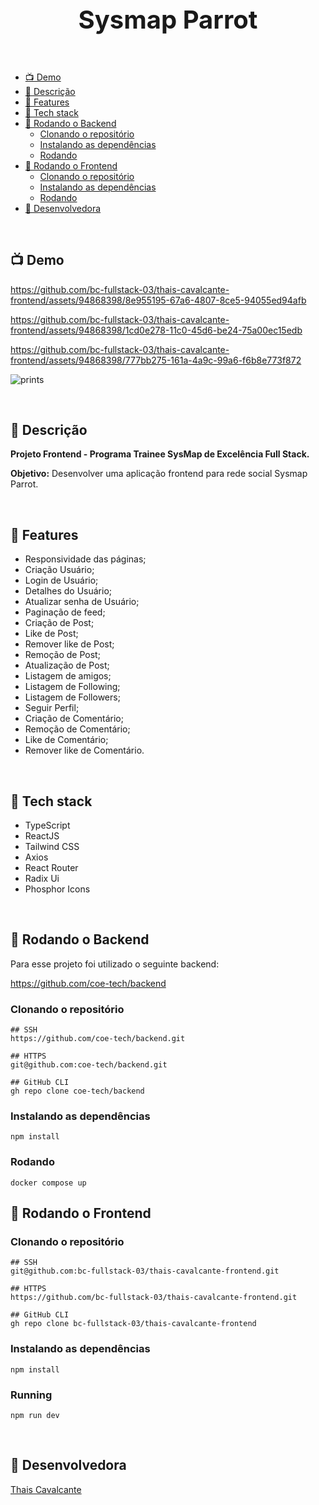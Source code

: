 <p align="center">
 <h1 align="center" style="font-size:40px">Sysmap Parrot</h2>
</p>


<br />

- [📺 Demo](#-demo)
- [🧾 Descrição](#-descrição)
- [📖 Features](#-features)
- [🔧 Tech stack](#-tech-stack)
- [🚀 Rodando o Backend](#-rodando-o-backend)
  - [Clonando o repositório](#clonando-repositorio)
  - [Instalando as dependências](#instalando-as-dependencias)
  - [Rodando](#rodando)
- [🚀 Rodando o Frontend](#-rodando-o-frontend)
  - [Clonando o repositório](#clonando-repositorio)
  - [Instalando as dependências](#instalando-as-dependencias)
  - [Rodando](#rodando)
- [👤 Desenvolvedora](#-desenvolvedora)

<br />

<a name="demo"></a>
## 📺 Demo



https://github.com/bc-fullstack-03/thais-cavalcante-frontend/assets/94868398/8e955195-67a6-4807-8ce5-94055ed94afb


https://github.com/bc-fullstack-03/thais-cavalcante-frontend/assets/94868398/1cd0e278-11c0-45d6-be24-75a00ec15edb



https://github.com/bc-fullstack-03/thais-cavalcante-frontend/assets/94868398/777bb275-161a-4a9c-99a6-f6b8e773f872




![prints](https://github.com/bc-fullstack-03/thais-cavalcante-frontend/assets/94868398/ba2c2feb-eef7-44b1-8719-172a76c8e39b)


<br />

<a name="descrição"></a>
## 🧾 Descrição

**Projeto Frontend - Programa Trainee SysMap de Excelência Full Stack.**

**Objetivo:** Desenvolver uma aplicação frontend para rede social Sysmap Parrot.

<br />

<a name="features"></a>
## 📖 Features

- Responsividade das páginas;
- Criação Usuário;
- Login de Usuário;
- Detalhes do Usuário;
- Atualizar senha de Usuário;
- Paginação de feed;
- Criação de Post;
- Like de Post;
- Remover like de Post;
- Remoção de Post;
- Atualização de Post;
- Listagem de amigos;
- Listagem de Following;
- Listagem de Followers;
- Seguir Perfil;
- Criação de Comentário;
- Remoção de Comentário;
- Like de Comentário;
- Remover like de Comentário.


<br />

<a name="tech-stack"></a>
## 🔧 Tech stack

- TypeScript
- ReactJS
- Tailwind CSS
- Axios
- React Router
- Radix Ui
- Phosphor Icons

<br />

<a name="rodando-o-backend"></a>
## 🚀 Rodando o Backend

Para esse projeto foi utilizado o seguinte backend:

https://github.com/coe-tech/backend

### Clonando o repositório

```
## SSH
https://github.com/coe-tech/backend.git

## HTTPS
git@github.com:coe-tech/backend.git

## GitHub CLI
gh repo clone coe-tech/backend
```

### Instalando as dependências

```
npm install
```
<a name="rodando"></a>
### Rodando

```
docker compose up 
```
<a name="rodando-o-backend"></a>
## 🚀 Rodando o Frontend

### Clonando o repositório

```
## SSH
git@github.com:bc-fullstack-03/thais-cavalcante-frontend.git

## HTTPS
https://github.com/bc-fullstack-03/thais-cavalcante-frontend.git

## GitHub CLI
gh repo clone bc-fullstack-03/thais-cavalcante-frontend
```

### Instalando as dependências

```
npm install
```
<a name="rodando"></a>
### Running

```
npm run dev
```

<br />

<a name="desenvolvedora"></a>
## 👤 Desenvolvedora

[Thais Cavalcante](https://www.linkedin.com/in/thaispcavalcante/)
